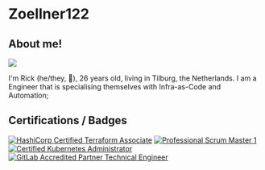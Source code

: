 # Zoellner122

## About me!
![](https://media1.tenor.com/images/f6a9c0b8de06b51ed907fe72d25f3254/tenor.gif?itemid=11889197)

I'm Rick (he/they, :rainbow:), 26 years old, living in Tilburg, the Netherlands.
I am a Engineer that is specialising themselves with Infra-as-Code and Automation;


## Certifications / Badges

[![HashiCorp Certified Terraform Associate](https://img.shields.io/badge/CTA-%237B42BC.svg?style=for-the-badge&logo=terraform)](https://www.credly.com/badges/0e266734-ec5f-41b3-93fa-92ba7f669874/public_url)
[![Professional Scrum Master 1](https://img.shields.io/badge/PSM1-3A7C99.svg?style=for-the-badge&logo=readme&logoColor=fff)](https://www.credly.com/badges/f6d79b53-0e8a-44cb-bf38-7925a1d676bb/public_url)
[![Certified Kubernetes Administrator](https://img.shields.io/badge/CKA-356de2.svg?style=for-the-badge&logo=kubernetes&logoColor=fff)](https://www.credly.com/badges/f6d79b53-0e8a-44cb-bf38-7925a1d676bb/public_url)
[![GitLab Accredited Partner Technical Engineer](https://img.shields.io/badge/APTE-E04B39.svg?style=for-the-badge&logo=gitlab&logoColor=fff)](https://www.credly.com/badges/84ffc3dc-068f-4904-83f8-79bf775d005d/public_url)
